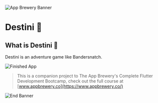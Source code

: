 ![App Brewery Banner](https://github.com/londonappbrewery/Images/blob/master/AppBreweryBanner.png)


# Destini 🤔

## What is Destini 🤔

Destini is an adventure game like Bandersnatch.

![Finished App](https://github.com/londonappbrewery/Images/blob/master/Destini.gif)


>This is a companion project to The App Brewery's Complete Flutter Development Bootcamp, check out the full course at [www.appbrewery.co](https://www.appbrewery.co/)

![End Banner](https://github.com/londonappbrewery/Images/blob/master/readme-end-banner.png)